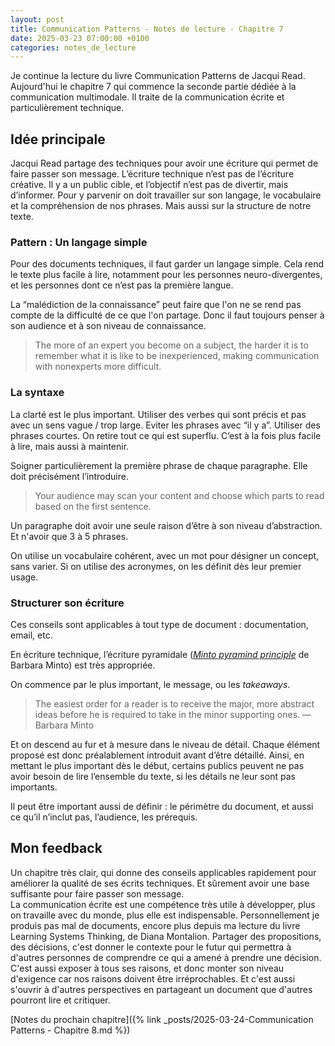 ```yaml
---
layout: post
title: Communication Patterns - Notes de lecture - Chapitre 7
date: 2025-03-23 07:00:00 +0100
categories: notes_de_lecture
---
```

Je continue la lecture du livre Communication Patterns de Jacqui Read. 
Aujourd'hui le chapitre 7 qui commence la seconde partie dédiée à la communication multimodale. 
Il traite de la communication écrite et particulièrement technique. 

## Idée principale
Jacqui Read partage des techniques pour avoir une écriture qui permet de faire passer son message. 
L’écriture technique n’est pas de l’écriture créative. 
Il y a un public cible, et l’objectif n’est pas de divertir, mais d’informer. 
Pour y parvenir on doit travailler sur son langage, le vocabulaire et la compréhension de nos phrases. 
Mais aussi sur la structure de notre texte. 

### Pattern : Un langage simple
Pour des documents techniques, il faut garder un langage simple. 
Cela rend le texte plus facile à lire, notamment pour les personnes neuro-divergentes, et les personnes dont ce n’est pas la première langue. 

La “malédiction de la connaissance” peut faire que l'on ne se rend pas compte de la difficulté de ce que l'on partage. 
Donc il faut toujours penser à son audience et à son niveau de connaissance. 

> The more of an expert you become on a subject, the harder it is to remember what it is like to be inexperienced, making communication with nonexperts more difficult.

### La syntaxe
La clarté est le plus important. 
Utiliser des verbes qui sont précis et pas avec un sens vague / trop large. 
Eviter les phrases avec “il y a”. 
Utiliser des phrases courtes. 
On retire tout ce qui est superflu. 
C’est à la fois plus facile à lire, mais aussi à maintenir. 

Soigner particulièrement la première phrase de chaque paragraphe. 
Elle doit précisément l’introduire. 

> Your audience may scan your content and choose which parts to read based on the first sentence.

Un paragraphe doit avoir une seule raison d’être à son niveau d’abstraction. 
Et n'avoir que 3 à 5 phrases. 

On utilise un vocabulaire cohérent, avec un mot pour désigner un concept, sans varier.
Si on utilise des acronymes, on les définit dès leur premier usage. 

### Structurer son écriture
Ces conseils sont applicables à tout type de document : documentation, email, etc. 

En écriture technique, l’écriture pyramidale (*[Minto pyramind principle](https://untools.co/minto-pyramid/)* de Barbara Minto) est très appropriée. 

On commence par le plus important, le message, ou les *takeaways*. 

> The easiest order for a reader is to receive the major, more abstract ideas before he is required to take in the minor supporting ones. — Barbara Minto

Et on descend au fur et à mesure dans le niveau de détail. 
Chaque élément proposé est donc préalablement introduit avant d’être détaillé. 
Ainsi, en mettant le plus important dès le début, certains publics peuvent ne pas avoir besoin de lire l’ensemble du texte, si les détails ne leur sont pas importants. 

Il peut être important aussi de définir : le périmètre du document, et aussi ce qu’il n’inclut pas, l’audience, les prérequis.

## Mon feedback
Un chapitre très clair, qui donne des conseils applicables rapidement pour améliorer la qualité de ses écrits techniques. 
Et sûrement avoir une base suffisante pour faire passer son message.  
La communication écrite est une compétence très utile à développer, plus on travaille avec du monde, plus elle est indispensable. 
Personnellement je produis pas mal de documents, encore plus depuis ma lecture du livre Learning Systems Thinking, de Diana Montalion. 
Partager des propositions, des décisions, c'est donner le contexte pour le futur qui permettra à d'autres personnes de comprendre ce qui a amené à prendre une décision. 
C'est aussi exposer à tous ses raisons, et donc monter son niveau d'exigence car nos raisons doivent être irréprochables. 
Et c'est aussi s'ouvrir à d'autres perspectives en partageant un document que d'autres pourront lire et critiquer. 

[Notes du prochain chapitre]({% link _posts/2025-03-24-Communication Patterns - Chapitre 8.md %})